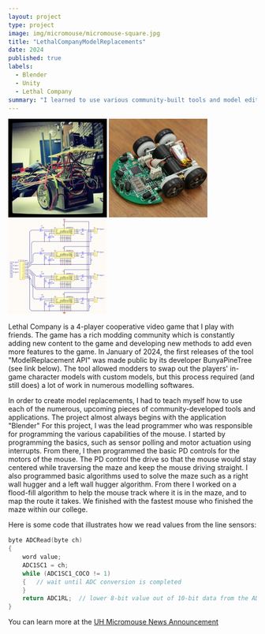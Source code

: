 ```yaml
---
layout: project
type: project
image: img/micromouse/micromouse-square.jpg
title: "LethalCompanyModelReplacements"
date: 2024
published: true
labels:
  - Blender
  - Unity
  - Lethal Company
summary: "I learned to use various community-built tools and model editing programs to create mods for the video game 'Lethal Company'."
---
```


<div class="text-center p-4">
  <img width="200px" src="../img/micromouse/micromouse-robot.png" class="img-thumbnail" >
  <img width="200px" src="../img/micromouse/micromouse-robot-2.jpg" class="img-thumbnail" >
  <img width="200px" src="../img/micromouse/micromouse-circuit.png" class="img-thumbnail" >
</div>

Lethal Company is a 4-player cooperative video game that I play with friends. The game has a rich modding community which is constantly adding new content to the game and developing new methods to add even more features to the game. In January of 2024, the first releases of the tool "ModelReplacement API" was made public by its developer BunyaPineTree (see link below). The tool allowed modders to swap out the players' in-game character models with custom models, but this process required (and still does) a lot of work in numerous modelling softwares.

In order to create model replacements, I had to teach myself how to use each of the numerous, upcoming pieces of community-developed tools and applications. The project almost always begins with the application "Blender"
For this project, I was the lead programmer who was responsible for programming the various capabilities of the mouse.  I started by programming the basics, such as sensor polling and motor actuation using interrupts.  From there, I then programmed the basic PD controls for the motors of the mouse.  The PD control the drive so that the mouse would stay centered while traversing the maze and keep the mouse driving straight.  I also programmed basic algorithms used to solve the maze such as a right wall hugger and a left wall hugger algorithm.  From there I worked on a flood-fill algorithm to help the mouse track where it is in the maze, and to map the route it takes.  We finished with the fastest mouse who finished the maze within our college.

Here is some code that illustrates how we read values from the line sensors:

```cpp
byte ADCRead(byte ch)
{
    word value;
    ADC1SC1 = ch;
    while (ADC1SC1_COCO != 1)
    {   // wait until ADC conversion is completed   
    }
    return ADC1RL;  // lower 8-bit value out of 10-bit data from the ADC
}
```

You can learn more at the [UH Micromouse News Announcement](https://manoa.hawaii.edu/news/article.php?aId=2857)
